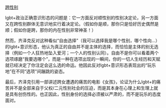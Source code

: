 [跨性别](https://www.bilibili.com/video/BV1TY4y1n7PX?vd_source=96c18635d20f0cc3b2c33ac78719180e)

lgbt+政治正确意识形态的问题是：它一方面反对顺性别的性别决定论，另一方面又在跨性别群体无意识地实行着决定论。（假如你是顺，那你只是恰好历史偶然是顺；假如你是跨，那你的内在性别非常神圣！）

然而，齐泽克反对这种看似“自由选择”（我可以选择我是哪个性别，哪个性向…）的lgbt+意识形态，他认为真正的自由并不是主体的选择，而恰恰是主体的别无选择（例如一个人狂热地坠入爱河；一个人的性别认同）。自由不是你可以看着两个选项琢磨“我要选哪个”，而是一种在选项出现的一瞬间，你的一切人生经历和天赋就已经决定了你注定会这么选的命运。他因此反对lgbt+意识形态表现出的“玩乐地”在不同“选项”间蹦跳的姿态。

最后，齐泽克引用一部讲述跨女遭遇的痛苦的电影《女孩》，论证为什么lgbt+的痛苦并不是全部来自于父权/二元性别社会的压迫，而是其本身在心理上和生理上就是具有创伤性的。也正因此，性别身份的选择必须被以严肃的，而不是玩乐的态度面对。